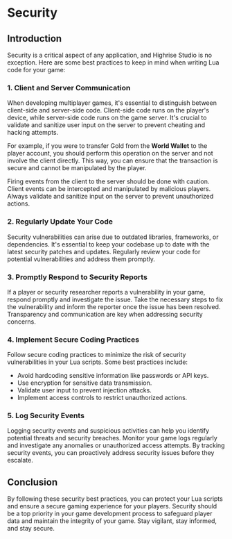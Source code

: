 # Security

## Introduction

Security is a critical aspect of any application, and Highrise Studio is no exception. Here are some best practices to keep in mind when writing Lua code for your game:

### 1. Client and Server Communication

When developing multiplayer games, it's essential to distinguish between client-side and server-side code. Client-side code runs on the player's device, while server-side code runs on the game server. It's crucial to validate and sanitize user input on the server to prevent cheating and hacking attempts.

For example, if you were to transfer Gold from the **World Wallet** to the player account, you should perform this operation on the server and not involve the client directly. This way, you can ensure that the transaction is secure and cannot be manipulated by the player.

<Note type="warning">
Firing events from the client to the server should be done with caution. Client events can be intercepted and manipulated by malicious players. Always validate and sanitize input on the server to prevent unauthorized actions.
</Note>

### 2. Regularly Update Your Code

Security vulnerabilities can arise due to outdated libraries, frameworks, or dependencies. It's essential to keep your codebase up to date with the latest security patches and updates. Regularly review your code for potential vulnerabilities and address them promptly.

### 3. Promptly Respond to Security Reports

If a player or security researcher reports a vulnerability in your game, respond promptly and investigate the issue. Take the necessary steps to fix the vulnerability and inform the reporter once the issue has been resolved. Transparency and communication are key when addressing security concerns.

### 4. Implement Secure Coding Practices

Follow secure coding practices to minimize the risk of security vulnerabilities in your Lua scripts. Some best practices include:

- Avoid hardcoding sensitive information like passwords or API keys.
- Use encryption for sensitive data transmission.
- Validate user input to prevent injection attacks.
- Implement access controls to restrict unauthorized actions.

### 5. Log Security Events

Logging security events and suspicious activities can help you identify potential threats and security breaches. Monitor your game logs regularly and investigate any anomalies or unauthorized access attempts. By tracking security events, you can proactively address security issues before they escalate.

## Conclusion

By following these security best practices, you can protect your Lua scripts and ensure a secure gaming experience for your players. Security should be a top priority in your game development process to safeguard player data and maintain the integrity of your game. Stay vigilant, stay informed, and stay secure. 